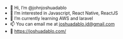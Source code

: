 - 👋 Hi, I’m @johnjoshuadablo
- 👀 I’m interested in Javascript, React Native, ReactJS
- 🌱 I’m currently learning AWS and laravel
- 📫 You can email me at joshuadablo.jd@gmail.com
- 🔗 https://joshuadablo.com/

<!---
johnjoshuadablo/johnjoshuadablo is a ✨ special ✨ repository because its `README.md` (this file) appears on your GitHub profile.
You can click the Preview link to take a look at your changes.
--->
